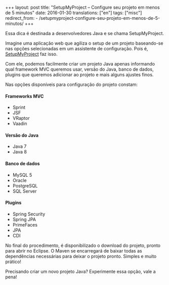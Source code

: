 +++
layout: post
title:  "SetupMyProject – Configure seu projeto em menos de 5 minutos"
date:   2016-01-30
translations: ["en"]
tags: ["misc"]
redirect_from:
    - /setupmyproject-configure-seu-projeto-em-menos-de-5-minutos/
+++

<p class="intro"><span class="dropcap">E</span>ssa dica é destinada a desenvolvedores Java e se chama SetupMyProject.</p>

Imagine uma aplicação web que agiliza o setup de um projeto baseando-se nas opções selecionadas em um assistente de configuração. Pois é, [SetupMyProject][projeto] faz isso.

Com ele, podemos facilmente criar um projeto Java apenas informando qual framework MVC queremos usar, versão do Java, banco de dados, plugins que queremos adicionar ao projeto e mais alguns ajustes finos.

Nas opções disponíveis para configuração do projeto constam:

#### Frameworks MVC
* Sprint
* JSF
* VRaptor
* Vaadin

#### Versão do Java
* Java 7
* Java 8

#### Banco de dados
* MySQL 5
* Oracle
* PostgreSQL
* SQL Server

#### Plugins
* Spring Security
* Spring JPA
* PrimeFaces
* JPA
* CDI

No final do procedimento, é disponibilizado o download do projeto, pronto para abrir no Eclipse. O Maven se encarregará de baixar todas as dependências necessárias para deixar o projeto pronto. Simples e muito prático!

Precisando criar um novo projeto Java? Experimente essa opção, vale a pena!

[projeto]: https://github.com/asouza/setupmyproject